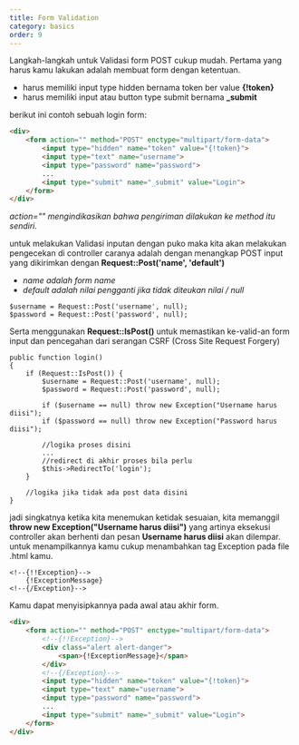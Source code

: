 ```yaml
---
title: Form Validation
category: basics
order: 9
---
```


Langkah-langkah untuk Validasi form POST cukup mudah.
Pertama yang harus kamu lakukan adalah membuat form dengan ketentuan.

* harus memiliki input type hidden bernama token ber value **{!token}**
* harus memiliki input atau button type submit bernama **_submit**

berikut ini contoh sebuah login form:

```html
<div>
    <form action="" method="POST" enctype="multipart/form-data">
        <input type="hidden" name="token" value="{!token}">
        <input type="text" name="username">
        <input type="password" name="password">
        ...
        <input type="submit" name="_submit" value="Login">
    </form>
</div>
```

*action="" mengindikasikan bahwa pengiriman dilakukan ke method itu sendiri.*

untuk melakukan Validasi inputan dengan puko maka kita akan melakukan pengecekan di controller
caranya adalah dengan menangkap POST input yang dikirimkan dengan **Request::Post('name', 'default')**

* *name adalah form name*
* *default adalah nilai pengganti jika tidak diteukan nilai / null*

```
$username = Request::Post('username', null);
$password = Request::Post('password', null);
```

Serta menggunakan **Request::IsPost()** untuk memastikan ke-valid-an form input dan pencegahan dari serangan CSRF (Cross Site Request Forgery)

```
public function login()
{
    if (Request::IsPost()) {
        $username = Request::Post('username', null);
        $password = Request::Post('password', null);

        if ($username == null) throw new Exception("Username harus diisi");
        if ($password == null) throw new Exception("Password harus diisi");

        //logika proses disini
        ...
        //redirect di akhir proses bila perlu 
        $this->RedirectTo('login');
    }
    
    //logika jika tidak ada post data disini
}

```

jadi singkatnya ketika kita menemukan ketidak sesuaian, kita memanggil **throw new Exception("Username harus diisi")**
yang artinya eksekusi controller akan berhenti dan pesan **Username harus diisi** akan dilempar.
untuk menampilkannya kamu cukup menambahkan tag Exception pada file .html kamu.


```
<!--{!!Exception}-->
    {!ExceptionMessage}
<!--{/Exception}-->
```

Kamu dapat menyisipkannya pada awal atau akhir form.

```html
<div>
    <form action="" method="POST" enctype="multipart/form-data">
        <!--{!!Exception}-->
        <div class="alert alert-danger">
            <span>{!ExceptionMessage}</span>
        </div>
        <!--{/Exception}-->
        <input type="hidden" name="token" value="{!token}">
        <input type="text" name="username">
        <input type="password" name="password">
        ...
        <input type="submit" name="_submit" value="Login">
    </form>
</div>
```